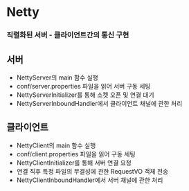 # Netty  
  
  
  
### 직렬화된 서버 - 클라이언트간의 통신 구현  

## 서버  
- NettyServer의 main 함수 실행  
- conf/server.properties 파일을 읽어 서버 구동 세팅  
- NettyServerInitializer를 통해 소켓 오픈 및 연결 대기  
- NettyServerInboundHandler에서 클라이언트 채널에 관한 처리  
  
## 클라이언트  
- NettyClient의 main 함수 실행  
- conf/client.properties 파일을 읽어 구동 세팅  
- NettyClientInitializer를 통해 서버 연결 요청  
- 연결 직후 특정 파일의 무결성에 관한 RequestVO 객체 전송  
- NettyClientInboundHandler에서 서버 채널에 관한 처리  
